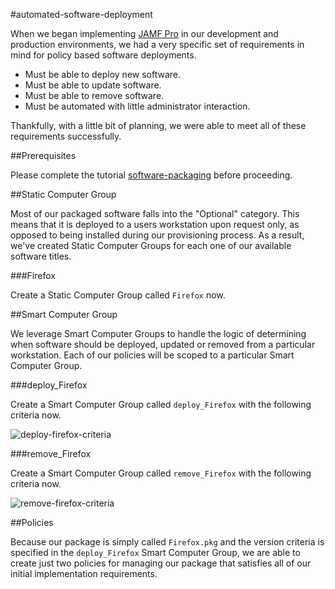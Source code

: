 #automated-software-deployment

When we began implementing [JAMF Pro](https://www.jamf.com/products/jamf-pro/) in our development and production environments, we had a very specific set of requirements in mind for policy based software deployments.

- Must be able to deploy new software.
- Must be able to update software.
- Must be able to remove software.
- Must be automated with little administrator interaction.

Thankfully, with a little bit of planning, we were able to meet all of these requirements successfully.

##Prerequisites

Please complete the tutorial [software-packaging](https://github.com/ToplessBanana/tutorials/tree/master/HOW-TO-software-packaging) before proceeding.

##Static Computer Group

Most of our packaged software falls into the "Optional" category. This means that it is deployed to a users workstation upon request only, as opposed to being installed during our provisioning process. As a result, we've created Static Computer Groups for each one of our available software titles.

###Firefox

Create a Static Computer Group called `Firefox` now.

##Smart Computer Group

We leverage Smart Computer Groups to handle the logic of determining when software should be deployed, updated or removed from a particular workstation. Each of our policies will be scoped to a particular Smart Computer Group.

###deploy_Firefox

Create a Smart Computer Group called `deploy_Firefox` with the following criteria now.

![deploy-firefox-criteria](https://github.com/ToplessBanana/tutorials/blob/master/HOW-TO-automated-software-deployment/resources/deploy-firefox-criteria.png)

###remove_Firefox

Create a Smart Computer Group called `remove_Firefox` with the following criteria now.

![remove-firefox-criteria](https://github.com/ToplessBanana/tutorials/blob/master/HOW-TO-automated-software-deployment/resources/remove-firefox-criteria.png)

##Policies

Because our package is simply called `Firefox.pkg` and the version criteria is specified in the `deploy_Firefox` Smart Computer Group, we are able to create just two policies for managing our package that satisfies all of our initial implementation requirements.
